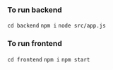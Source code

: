 ### To run backend
`cd backend`
`npm i`
`node src/app.js`

### To run frontend
`cd frontend`
`npm i`
`npm start`